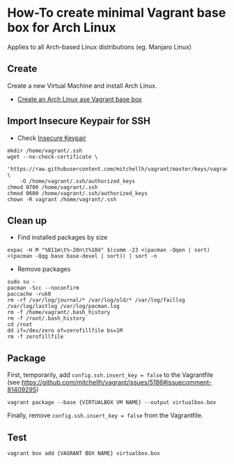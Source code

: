 # How-To create minimal Vagrant base box for Arch Linux

Applies to all Arch-based Linux distributions (eg. Manjaro Linux)

## Create

Create a new Virtual Machine and install Arch Linux.

* [Create an Arch Linux ase Vagrant base box](https://www.ideaplexus.com/2015/09/05/create-an-arch-linux-based-vagrant-base-box/)

## Import Insecure Keypair for SSH

* Check [Insecure Keypair](https://github.com/mitchellh/vagrant/tree/master/keys) 

```
mkdir /home/vagrant/.ssh
wget --no-check-certificate \
    'https://raw.githubusercontent.com/mitchellh/vagrant/master/keys/vagrant.pub' \
    -O /home/vagrant/.ssh/authorized_keys
chmod 0700 /home/vagrant/.ssh
chmod 0600 /home/vagrant/.ssh/authorized_keys
chown -R vagrant /home/vagrant/.ssh
```

## Clean up

* Find installed packages by size

```
expac -H M "%011m\t%-20n\t%10d" $(comm -23 <(pacman -Qqen | sort) <(pacman -Qqg base base-devel | sort)) | sort -n
```

* Remove packages

```
sudo su -
pacman -Scc --noconfirm
paccache -ruk0
rm -rf /var/log/journal/* /var/log/old/* /var/log/faillog /var/log/lastlog /var/log/pacman.log
rm -f /home/vagrant/.bash_history
rm -f /root/.bash_history
cd /root
dd if=/dev/zero of=zerofillfile bs=1M
rm -f zerofillfile
```

## Package

First, temporarily, add `config.ssh.insert_key = false` to the Vagrantfile (see https://github.com/mitchellh/vagrant/issues/5186#issuecomment-81409295)

```
vagrant package --base {VIRTUALBOX VM NAME} --output virtualbox.box
```

Finally, remove `config.ssh.insert_key = false` from the Vagrantfile.

## Test

```
vagrant box add {VAGRANT BOX NAME} virtualbox.box
```
